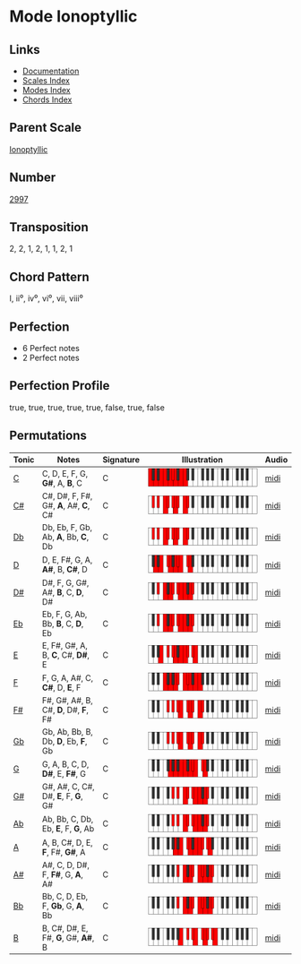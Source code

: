 # Mode Ionoptyllic

## Links

- [Documentation](README.md)
- [Scales Index](Scales.md)
- [Modes Index](Modes.md)
- [Chords Index](Chords.md)

## Parent Scale

[Ionoptyllic](ScaleIonoptyllic.md)

## Number

[2997](https://ianring.com/musictheory/scales/2997)

## Transposition

2, 2, 1, 2, 1, 1, 2, 1

## Chord Pattern

I, ii⁰, iv⁰, vi⁰, vii, viii⁰

## Perfection

- 6 Perfect notes
- 2 Perfect notes

## Perfection Profile

true, true, true, true, true, false, true, false

## Permutations

| Tonic | Notes | Signature | Illustration | Audio |
|-------|-------|-----------|--------------|-------|
| [C](ModeCNaturalIonoptyllic.md) | C, D, E, F, G, **G#**, A, **B**, C | C | ![CNaturalIonoptyllic](ModeCNaturalIonoptyllic.png) | [midi](https://github.com/edipermadi/music/blob/main/docs/ModeCNaturalIonoptyllic.mid?raw=true) |
| [C#](ModeCSharpIonoptyllic.md) | C#, D#, F, F#, G#, **A**, A#, **C**, C# | C | ![CSharpIonoptyllic](ModeCSharpIonoptyllic.png) | [midi](https://github.com/edipermadi/music/blob/main/docs/ModeCSharpIonoptyllic.mid?raw=true) |
| [Db](ModeDFlatIonoptyllic.md) | Db, Eb, F, Gb, Ab, **A**, Bb, **C**, Db | C | ![DFlatIonoptyllic](ModeDFlatIonoptyllic.png) | [midi](https://github.com/edipermadi/music/blob/main/docs/ModeDFlatIonoptyllic.mid?raw=true) |
| [D](ModeDNaturalIonoptyllic.md) | D, E, F#, G, A, **A#**, B, **C#**, D | C | ![DNaturalIonoptyllic](ModeDNaturalIonoptyllic.png) | [midi](https://github.com/edipermadi/music/blob/main/docs/ModeDNaturalIonoptyllic.mid?raw=true) |
| [D#](ModeDSharpIonoptyllic.md) | D#, F, G, G#, A#, **B**, C, **D**, D# | C | ![DSharpIonoptyllic](ModeDSharpIonoptyllic.png) | [midi](https://github.com/edipermadi/music/blob/main/docs/ModeDSharpIonoptyllic.mid?raw=true) |
| [Eb](ModeEFlatIonoptyllic.md) | Eb, F, G, Ab, Bb, **B**, C, **D**, Eb | C | ![EFlatIonoptyllic](ModeEFlatIonoptyllic.png) | [midi](https://github.com/edipermadi/music/blob/main/docs/ModeEFlatIonoptyllic.mid?raw=true) |
| [E](ModeENaturalIonoptyllic.md) | E, F#, G#, A, B, **C**, C#, **D#**, E | C | ![ENaturalIonoptyllic](ModeENaturalIonoptyllic.png) | [midi](https://github.com/edipermadi/music/blob/main/docs/ModeENaturalIonoptyllic.mid?raw=true) |
| [F](ModeFNaturalIonoptyllic.md) | F, G, A, A#, C, **C#**, D, **E**, F | C | ![FNaturalIonoptyllic](ModeFNaturalIonoptyllic.png) | [midi](https://github.com/edipermadi/music/blob/main/docs/ModeFNaturalIonoptyllic.mid?raw=true) |
| [F#](ModeFSharpIonoptyllic.md) | F#, G#, A#, B, C#, **D**, D#, **F**, F# | C | ![FSharpIonoptyllic](ModeFSharpIonoptyllic.png) | [midi](https://github.com/edipermadi/music/blob/main/docs/ModeFSharpIonoptyllic.mid?raw=true) |
| [Gb](ModeGFlatIonoptyllic.md) | Gb, Ab, Bb, B, Db, **D**, Eb, **F**, Gb | C | ![GFlatIonoptyllic](ModeGFlatIonoptyllic.png) | [midi](https://github.com/edipermadi/music/blob/main/docs/ModeGFlatIonoptyllic.mid?raw=true) |
| [G](ModeGNaturalIonoptyllic.md) | G, A, B, C, D, **D#**, E, **F#**, G | C | ![GNaturalIonoptyllic](ModeGNaturalIonoptyllic.png) | [midi](https://github.com/edipermadi/music/blob/main/docs/ModeGNaturalIonoptyllic.mid?raw=true) |
| [G#](ModeGSharpIonoptyllic.md) | G#, A#, C, C#, D#, **E**, F, **G**, G# | C | ![GSharpIonoptyllic](ModeGSharpIonoptyllic.png) | [midi](https://github.com/edipermadi/music/blob/main/docs/ModeGSharpIonoptyllic.mid?raw=true) |
| [Ab](ModeAFlatIonoptyllic.md) | Ab, Bb, C, Db, Eb, **E**, F, **G**, Ab | C | ![AFlatIonoptyllic](ModeAFlatIonoptyllic.png) | [midi](https://github.com/edipermadi/music/blob/main/docs/ModeAFlatIonoptyllic.mid?raw=true) |
| [A](ModeANaturalIonoptyllic.md) | A, B, C#, D, E, **F**, F#, **G#**, A | C | ![ANaturalIonoptyllic](ModeANaturalIonoptyllic.png) | [midi](https://github.com/edipermadi/music/blob/main/docs/ModeANaturalIonoptyllic.mid?raw=true) |
| [A#](ModeASharpIonoptyllic.md) | A#, C, D, D#, F, **F#**, G, **A**, A# | C | ![ASharpIonoptyllic](ModeASharpIonoptyllic.png) | [midi](https://github.com/edipermadi/music/blob/main/docs/ModeASharpIonoptyllic.mid?raw=true) |
| [Bb](ModeBFlatIonoptyllic.md) | Bb, C, D, Eb, F, **Gb**, G, **A**, Bb | C | ![BFlatIonoptyllic](ModeBFlatIonoptyllic.png) | [midi](https://github.com/edipermadi/music/blob/main/docs/ModeBFlatIonoptyllic.mid?raw=true) |
| [B](ModeBNaturalIonoptyllic.md) | B, C#, D#, E, F#, **G**, G#, **A#**, B | C | ![BNaturalIonoptyllic](ModeBNaturalIonoptyllic.png) | [midi](https://github.com/edipermadi/music/blob/main/docs/ModeBNaturalIonoptyllic.mid?raw=true) |
